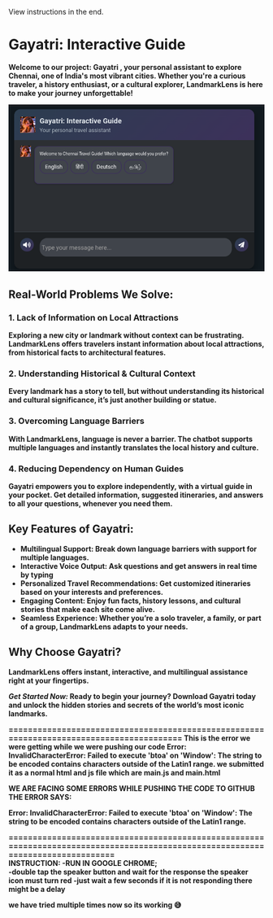 View instructions in the end.

<h1>Gayatri: Interactive Guide </h1>
<p><strong>Welcome to our project: Gayatri <strong>, your personal assistant to explore Chennai, one of India's most vibrant cities. Whether you're a curious traveler, a history enthusiast, or a cultural explorer, LandmarkLens is here to make your journey unforgettable!</p>


![Chatbot Preview](./BOTTT.png)        


<h2>Real-World Problems We Solve:</h2>

<h3>1. Lack of Information on Local Attractions</h3>
<p>Exploring a new city or landmark without context can be frustrating. <strong>LandmarkLens</strong> offers travelers <strong>instant information</strong> about local attractions, from historical facts to architectural features.</p>

<h3>2. Understanding Historical & Cultural Context</h3>
<p>Every landmark has a story to tell, but <strong>without understanding its historical and cultural significance</strong>, it’s just another building or statue.</p>

<h3>3. Overcoming Language Barriers</h3>
<p>With <strong>LandmarkLens</strong>, language is never a barrier. The chatbot supports multiple languages and instantly translates the local history and culture.</p>

<h3>4. Reducing Dependency on Human Guides</h3>
<p><strong>Gayatri</strong> empowers you to explore independently, with a virtual guide in your pocket. Get detailed information, suggested itineraries, and answers to all your questions, whenever you need them.</p>

<h2>Key Features of Gayatri:</h2>
<ul>
    <li><strong>Multilingual Support</strong>: Break down language barriers with support for multiple languages.</li>
    <li><strong>Interactive Voice Output</strong>: Ask questions and get answers in real time by typing </li>
    <li><strong>Personalized Travel Recommendations</strong>: Get customized itineraries based on your interests and preferences.</li>
    <li><strong>Engaging Content</strong>: Enjoy fun facts, history lessons, and cultural stories that make each site come alive.</li>
    <li><strong>Seamless Experience</strong>: Whether you’re a solo traveler, a family, or part of a group, LandmarkLens adapts to your needs.</li>
</ul>

<h2>Why Choose Gayatri?</h2>
<p><strong>LandmarkLens</strong> offers <strong>instant, interactive</strong>, and <strong>multilingual assistance</strong> right at your fingertips.</p>

<p><em>Get Started Now:</em> Ready to begin your journey? Download <strong>Gayatri</strong> today and unlock the hidden stories and secrets of the world’s most iconic landmarks.</p>


=========================================================================================
This is the error we were getting while we were pushing our code 
Error: InvalidCharacterError: Failed to execute 'btoa' on 'Window': The string to be encoded contains characters outside of the Latin1 range.
we submitted it as a normal html and js file which are main.js and main.html









WE ARE FACING SOME ERRORS WHILE PUSHING THE CODE TO GITHUB THE ERROR SAYS:

Error: InvalidCharacterError: Failed to execute 'btoa' on 'Window': The string to be encoded contains characters outside of the Latin1 range.

================================================================================================================================<br>
INSTRUCTION:
-RUN IN GOOGLE CHROME;<br>
-double tap the speaker button and wait for the response the speaker icon must turn red 
-just wait a few seconds if it is not responding there might be a delay

we have tried multiple times now so its working 😅




